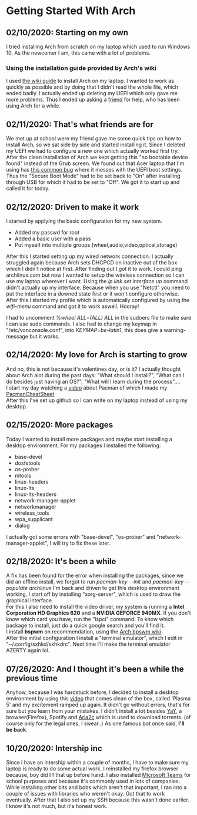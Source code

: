 # Getting Started With Arch
## 02/10/2020: Starting on my own  
I tried installing Arch from scratch on my laptop which used to run Windows 10. As the newcomer I am, this came with a lot of problems.  
### Using the installation guide provided by Arch's wiki
I used [the wiki guide](https://wiki.archlinux.org/index.php/installation_guide) to install Arch on my laptop. I wanted to work as quickly as possible and by doing that I didn't read the whole file, which ended badly. I actually ended up deleting my UEFI which only gave me more problems. Thus I ended up asking a [friend](https://github.com/angelocarly) for help, who has been using Arch for a while.  

## 02/11/2020: That's what friends are for  
We met up at school were my friend gave me some quick tips on how to install Arch, so we sat side by side and started installing it. Since I deleted my UEFI we had to configure a new one which actually worked first try. After the clean installation of Arch we kept getting this "no bootable device found" instead of the Grub screen. We found out that Acer laptop that I'm using has [this common bug](https://itsfoss.com/no-bootable-device-found-ubuntu/) where it messes with the UEFI boot settings. Thus the "Secure Boot Mode" had to be set back to "On" after installing through USB for which it had to be set to "Off".
We got it to start up and called it for today.  

## 02/12/2020: Driven to make it work
I started by applying the basic configuration for my new system.  
* Added my passwd for root
* Added a basic user with a pass
* Put myself into multiple groups (wheel,audio,video,optical,storage)  

After this I started setting up my wired network connection. I actually struggled again because Arch sets DHCPCD on inactive out of the box which I didn't notice at first. After finding out I got it to work. I could ping archlinux.com but now I wanted to setup the wireless connection so I can use my laptop wherever I want. Using the 
*ip link set interface up* command didn't actually up my interface. Because when you use "Netctl" you need to put the interface in a downed state first or it won't configure otherwise. After this I started my profile which is automatically configured by using the *wifi-menu* command and got it to work aswell. Hooray!  

I had to uncomment *%wheel ALL=(ALL) ALL* in the sudoers file to make sure I can use sudo commands. I also had to change my keymap in "/etc/vonconsole.conf", into *KEYMAP=be-latin1*, this does give a warning-message but it works.

## 02/14/2020: My love for Arch is starting to grow 
And no, this is not because it's valentines day, or is it?
I actually thought about Arch alot during the past days: "What should I install?", "What can I do besides just having an OS?", "What will I learn during the process",...  
I start my day watching a [video](https://www.youtube.com/watch?v=-dEuXTMzRKs) about Pacman of which I made my [PacmanCheatSheet](CheatSheets/PacmanCheatSheet.md)  
After this I've set up github so I can write on my laptop instead of using my desktop.

## 02/15/2020: More packages
Today I wanted to install more packages and maybe start installing a desktop environment. For my packages I installed the following:  

* base-devel
* dosfstools 
* os-prober
* mtools
* linux-headers
* linux-lts
* linux-lts-headers
* network-manager-applet 
* networkmanager 
* wireless_tools 
* wpa_supplicant 
* dialog 
 
I actually got some errors with "base-devel", "os-prober" and "network-manager-applet", I will try to fix these later. 

## 02/18/2020: It's been a while  
A fix has been found for the error when installing the packages, since we did an offline install, we forgot to run *pacman-key --init* and *pacman-key --populate archlinux*
I'm back and driven to get this desktop environment working, I start off by installing "xorg-server", which is used to draw the graphical interface.  
For this I also need to install the video driver, my system is running a **Intel Corporation HD Graphics 620** and a **NVIDIA GEFORCE 940MX**. 
If you don't know which card you have, run the "lspci" command. To know which package to install, just do a quick google search and you'll find it.  
I install **bspwm** on recommendation, using the [Arch bpswm wiki](https://wiki.archlinux.org/index.php/Bspwm).   
After the initial configuration I install a "terminal emulator", which I edit in "~/.config/sxhkd/sxhkdrc". Next time I'll make the terminal emulator AZERTY again lol. 

## 07/26/2020: And I thought it's been a while the previous time  
Anyhow, because I was hardstuck before, I decided to install a desktop environment by using this [video](https://www.youtube.com/watch?v=P4IV5BYPiPs) that comes clean of the box, called 'Plasma 5' and my excitement ramped up again. It didn't go without errors, that's for sure but you learn from your mistakes. I didn't install a lot besides [YaY](https://github.com/Jguer/yay), a browser(Firefox), Spotify and [Aria2c](https://aria2.github.io/) which is used to download torrents. (of course only for the legal ones, I swear..) As one famous bot once said, **I'll be back**.

## 10/20/2020: Intership inc  
Since I have an intership within a couple of months, I have to make sure my laptop is ready to do some actual work. I reinstalled my firefox browser because, boy did I f that up before hand. I also installed [Microsoft Teams](https://techcommunity.microsoft.com/t5/microsoft-teams-blog/microsoft-teams-is-now-available-on-linux/ba-p/1056267) 
for school purposes and because it's commonly used in lots of companies. While installing other bits and bobs which aren't that important, I ran into a couple of issues with libraries who weren't okay. Got that to work eventually. After that I also set up my SSH because this wasn't done earlier. I know it's not much, but it's honest work. 
